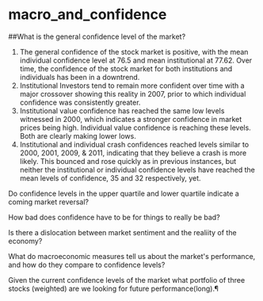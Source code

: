 # macro_and_confidence

##What is the general confidence level of the market?
  1. The general confidence of the stock market is positive, with the mean individual confidence level at 76.5 and mean institutional at 77.62. Over time, the confidence of the stock market for both institutions and individuals has been in a downtrend.
  2. Institutional Investors tend to remain more confident over time with a major crossover showing this reality in 2007, prior to which individual confidence was consistently greater. 
  3. Institutional value confidence has reached the same low levels witnessed in 2000, which indicates a stronger confidence in market prices being high. Individual value confidence is reaching these levels. Both are clearly making lower lows.
  4. Institutional and individual crash confidences reached levels similar to 2000, 2001, 2009, & 2011, indicating that they believe a crash is more likely. This bounced and rose quickly as in previous instances, but neither the institutional or individual confidence levels have reached the mean levels of confidence, 35 and 32 respectively, yet.

Do confidence levels in the upper quartile and lower quartile indicate a coming market reversal?

How bad does confidence have to be for things to really be bad?

Is there a dislocation between market sentiment and the realiity of the economy?

What do macroeconomic measures tell us about the market's performance, and how do they compare to confidence levels?

Given the current confidence levels of the market what portfolio of three stocks (weighted) are we looking for future performance(long).¶
